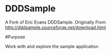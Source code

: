 DDDSample
=========

A Fork of Eric Evans DDDSample.  Originally From http://dddsample.sourceforge.net/download.html

#Purpose

Work with and explore the sample application

